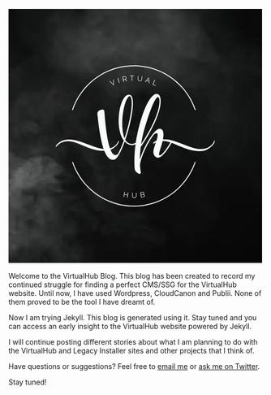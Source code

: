 ![VirtualHub Logo](/assets/2022/August/11/VirtualHub.webp)

Welcome to the VirtualHub Blog. This blog has been created to record my continued struggle for finding a perfect CMS/SSG for the VirtualHub website. Until now, I have used Wordpress, CloudCanon and Publii. None of them proved to be the tool I have dreamt of.

Now I am trying Jekyll. This blog is generated using it. Stay tuned and you can access an early insight to the VirtualHub website powered by Jekyll.

I will continue posting different stories about what I am planning to do with the VirtualHub and Legacy Installer sites and other projects that I think of.

Have questions or suggestions? Feel free to [email me](mailto://contact@legacyinstaller.pcriot.com) or [ask me on Twitter](https://twitter.com/installerlegacy).

Stay tuned!
